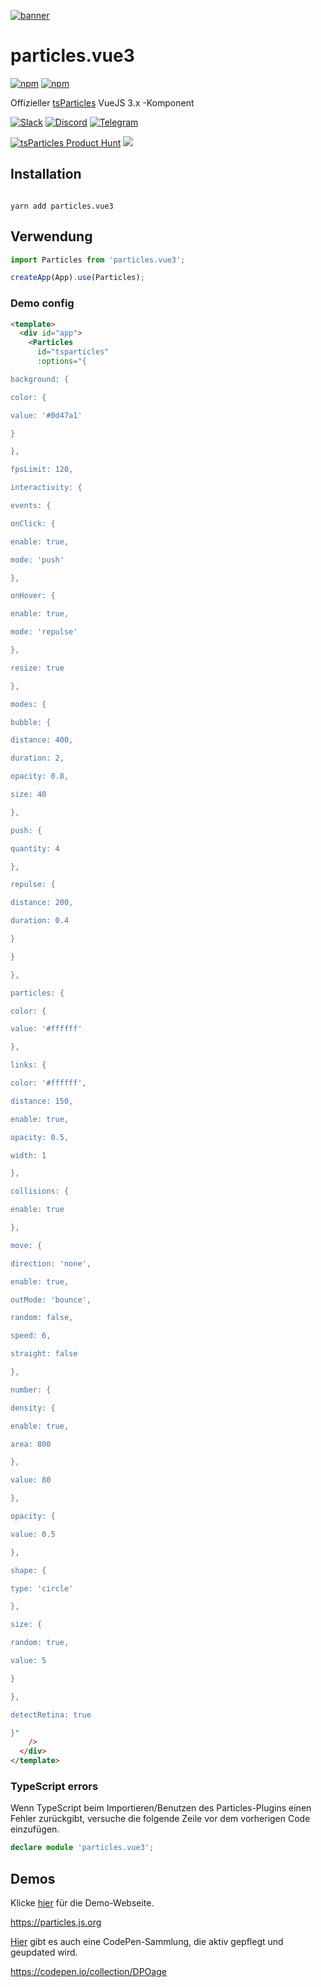 [![banner](https://particles.js.org/images/banner3.png)](https://particles.js.org)

# particles.vue3

[![npm](https://img.shields.io/npm/v/particles.vue3)](https://www.npmjs.com/package/particles.vue3) [![npm](https://img.shields.io/npm/dm/particles.vue3)](https://www.npmjs.com/package/particles.vue3)

Offizieller [tsParticles](https://github.com/matteobruni/tsparticles) VueJS 3.x -Komponent

[![Slack](https://particles.js.org/images/slack.png)](https://join.slack.com/t/tsparticles/shared_invite/enQtOTcxNTQxNjQ4NzkxLWE2MTZhZWExMWRmOWI5MTMxNjczOGE1Yjk0MjViYjdkYTUzODM3OTc5MGQ5MjFlODc4MzE0N2Q1OWQxZDc1YzI) [![Discord](https://particles.js.org/images/discord.png)](https://discord.gg/hACwv45Hme) [![Telegram](https://particles.js.org/images/telegram.png)](https://t.me/tsparticles)

[![tsParticles Product Hunt](https://api.producthunt.com/widgets/embed-image/v1/featured.svg?post_id=186113&theme=light)](https://www.producthunt.com/posts/tsparticles?utm_source=badge-featured&utm_medium=badge&utm_souce=badge-tsparticles") <a href="https://www.buymeacoffee.com/matteobruni"><img src="https://img.buymeacoffee.com/button-api/?text=Buy me a beer&emoji=🍺&slug=matteobruni&button_colour=5F7FFF&font_colour=ffffff&font_family=Arial&outline_colour=000000&coffee_colour=FFDD00"></a>

## Installation

```shell script

yarn add particles.vue3

```

## Verwendung

```javascript
import Particles from 'particles.vue3';

createApp(App).use(Particles);
```

### Demo config

```html
<template>
  <div id="app">
    <Particles
      id="tsparticles"
      :options="{

background: {

color: {

value: '#0d47a1'

}

},

fpsLimit: 120,

interactivity: {

events: {

onClick: {

enable: true,

mode: 'push'

},

onHover: {

enable: true,

mode: 'repulse'

},

resize: true

},

modes: {

bubble: {

distance: 400,

duration: 2,

opacity: 0.8,

size: 40

},

push: {

quantity: 4

},

repulse: {

distance: 200,

duration: 0.4

}

}

},

particles: {

color: {

value: '#ffffff'

},

links: {

color: '#ffffff',

distance: 150,

enable: true,

opacity: 0.5,

width: 1

},

collisions: {

enable: true

},

move: {

direction: 'none',

enable: true,

outMode: 'bounce',

random: false,

speed: 6,

straight: false

},

number: {

density: {

enable: true,

area: 800

},

value: 80

},

opacity: {

value: 0.5

},

shape: {

type: 'circle'

},

size: {

random: true,

value: 5

}

},

detectRetina: true

}"
    />
  </div>
</template>
```

### TypeScript errors

Wenn TypeScript beim Importieren/Benutzen des Particles-Plugins einen Fehler zurückgibt, versuche die folgende Zeile vor dem vorherigen Code einzufügen.

```typescript
declare module 'particles.vue3';
```

## Demos

Klicke [hier](https://particles.js.org) für die Demo-Webseite.

<https://particles.js.org>

[Hier](https://codepen.io/collection/DPOage) gibt es auch eine CodePen-Sammlung, die aktiv gepflegt und geupdated wird.

<https://codepen.io/collection/DPOage>
